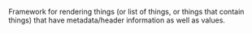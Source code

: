Framework for rendering things (or list of things, or things that contain things) that have metadata/header information as well as values.
